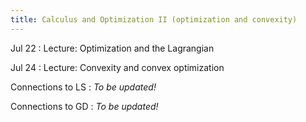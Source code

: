 ```yaml
---
title: Calculus and Optimization II (optimization and convexity)
---
```

Jul 22
: Lecture: Optimization and the Lagrangian

Jul 24
: Lecture: Convexity and convex optimization

Connections to LS
: *To be updated!*

Connections to GD
: *To be updated!*
